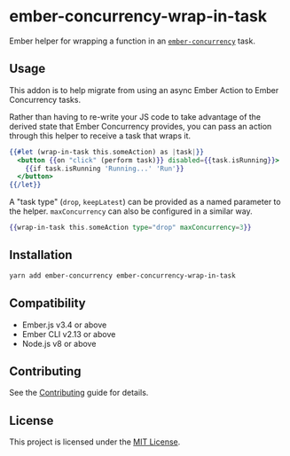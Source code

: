 # ember-concurrency-wrap-in-task

Ember helper for wrapping a function in an [`ember-concurrency`](https://github.com/machty/ember-concurrency) task.

## Usage

This addon is to help migrate from using an async Ember Action to Ember Concurrency tasks.

Rather than having to re-write your JS code to take advantage of the derived state that Ember Concurrency provides, you can pass an action through this helper to receive a task that wraps it.

```handlebars
{{#let (wrap-in-task this.someAction) as |task|}}
  <button {{on "click" (perform task)}} disabled={{task.isRunning}}>
    {{if task.isRunning 'Running...' 'Run'}}
  </button>
{{/let}}
```

A "task type" (`drop`, `keepLatest`) can be provided as a named parameter to the helper. `maxConcurrency` can also be configured in a similar way.

```handlebars
{{wrap-in-task this.someAction type="drop" maxConcurrency=3}}
```

## Installation

```bash
yarn add ember-concurrency ember-concurrency-wrap-in-task
```

## Compatibility

- Ember.js v3.4 or above
- Ember CLI v2.13 or above
- Node.js v8 or above

## Contributing

See the [Contributing](CONTRIBUTING.md) guide for details.

## License

This project is licensed under the [MIT License](LICENSE.md).
